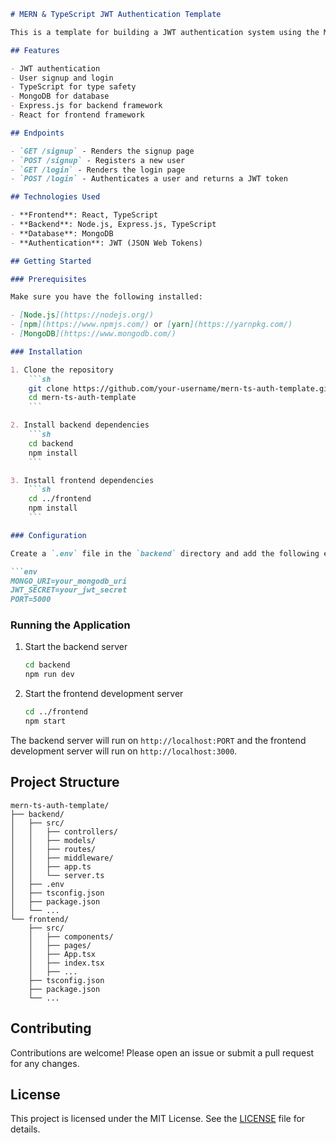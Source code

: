 
```markdown
# MERN & TypeScript JWT Authentication Template

This is a template for building a JWT authentication system using the MERN (MongoDB, Express.js, React, Node.js) stack with TypeScript. This project includes endpoints for user signup and login.

## Features

- JWT authentication
- User signup and login
- TypeScript for type safety
- MongoDB for database
- Express.js for backend framework
- React for frontend framework

## Endpoints

- `GET /signup` - Renders the signup page
- `POST /signup` - Registers a new user
- `GET /login` - Renders the login page
- `POST /login` - Authenticates a user and returns a JWT token

## Technologies Used

- **Frontend**: React, TypeScript
- **Backend**: Node.js, Express.js, TypeScript
- **Database**: MongoDB
- **Authentication**: JWT (JSON Web Tokens)

## Getting Started

### Prerequisites

Make sure you have the following installed:

- [Node.js](https://nodejs.org/)
- [npm](https://www.npmjs.com/) or [yarn](https://yarnpkg.com/)
- [MongoDB](https://www.mongodb.com/)

### Installation

1. Clone the repository
    ```sh
    git clone https://github.com/your-username/mern-ts-auth-template.git
    cd mern-ts-auth-template
    ```

2. Install backend dependencies
    ```sh
    cd backend
    npm install
    ```

3. Install frontend dependencies
    ```sh
    cd ../frontend
    npm install
    ```

### Configuration

Create a `.env` file in the `backend` directory and add the following environment variables:

```env
MONGO_URI=your_mongodb_uri
JWT_SECRET=your_jwt_secret
PORT=5000
```

### Running the Application

1. Start the backend server
    ```sh
    cd backend
    npm run dev
    ```

2. Start the frontend development server
    ```sh
    cd ../frontend
    npm start
    ```

The backend server will run on `http://localhost:PORT` and the frontend development server will run on `http://localhost:3000`.

## Project Structure

```
mern-ts-auth-template/
├── backend/
│   ├── src/
│   │   ├── controllers/
│   │   ├── models/
│   │   ├── routes/
│   │   ├── middleware/
│   │   ├── app.ts
│   │   └── server.ts
│   ├── .env
│   ├── tsconfig.json
│   ├── package.json
│   └── ...
└── frontend/
    ├── src/
    │   ├── components/
    │   ├── pages/
    │   ├── App.tsx
    │   ├── index.tsx
    │   ├── ...
    ├── tsconfig.json
    ├── package.json
    └── ...
```

## Contributing

Contributions are welcome! Please open an issue or submit a pull request for any changes.

## License

This project is licensed under the MIT License. See the [LICENSE](LICENSE) file for details.

